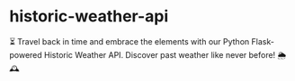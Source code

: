 # historic-weather-api
 ⏳ Travel back in time and embrace the elements with our Python Flask-powered Historic Weather API. Discover past weather like never before! 🌦️🕰️
